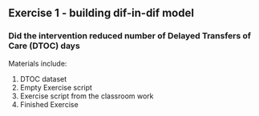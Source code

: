 ## Exercise 1 - building dif-in-dif model
### Did the intervention reduced number of Delayed Transfers of Care (DTOC) days
Materials include:
1. DTOC dataset
2. Empty Exercise script
3. Exercise script from the classroom work
4. Finished Exercise 


